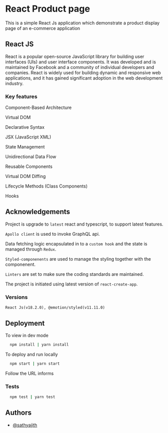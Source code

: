 
# React Product page

This is a simple React Js application which demonstrate a product display page of an e-commerce application


## React JS 
React is a popular open-source JavaScript library for building user interfaces (UIs) and user interface components. It was developed and is maintained by Facebook and a community of individual developers and companies. React is widely used for building dynamic and responsive web applications, and it has gained significant adoption in the web development industry.

### Key features
Component-Based Architecture

Virtual DOM

Declarative Syntax

JSX (JavaScript XML)

State Management

Unidirectional Data Flow

Reusable Components

Virtual DOM Diffing

Lifecycle Methods (Class Components)

Hooks



## Acknowledgements

Project is upgrade to `latest` react and typescript, to support latest features.

`Apollo client` is used to invoke GraphQL api.

Data fetching logic encapsulated in to a `custom hook` and the state is managed through `Redux`.

`Styled-componenents` are used to manage the styling together with the componenent.

`Linters` are set to make sure the coding standards are maintained.

The project is initiated using latest version of `react-create-app`.


### Versions
`React Js(v18.2.0), @emotion/styled(v11.11.0)`
## Deployment

To view in dev mode

```bash
  npm install | yarn install
```

To deploy and run locally

```bash
  npm start | yarn start
```
Follow the URL informs

### Tests
```bash
  npm test | yarn test
```
## Authors

- [@sathyajith](https://github.com/lakmalsathyajith)

